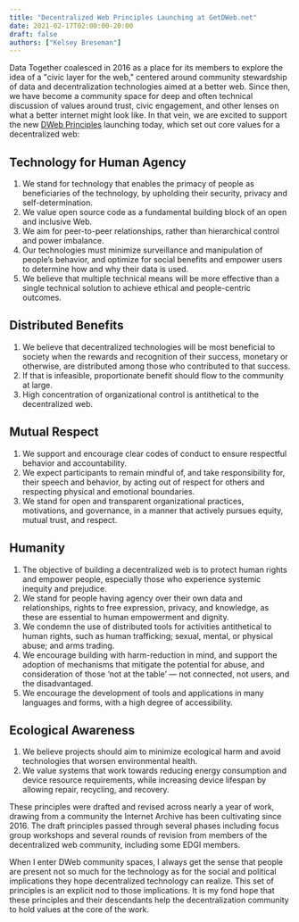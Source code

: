 ```yaml
---
title: "Decentralized Web Principles Launching at GetDWeb.net"
date: 2021-02-17T02:00:00-20:00
draft: false
authors: ["Kelsey Breseman"]
---
```

Data Together coalesced in 2016 as a place for its members to explore the idea of a "civic layer for the web," centered around community stewardship of data and decentralization technologies aimed at a better web. Since then, we have become a community space for deep and often technical discussion of values around trust, civic engagement, and other lenses on what a better internet might look like. In that vein, we are excited to support the new [DWeb Principles](https://getdweb.net/principles) launching today, which set out core values for a decentralized web:

## Technology for Human Agency
1. We stand for technology that enables the primacy of people as beneficiaries of the technology, by upholding their security, privacy and self-determination.
1. We value open source code as a fundamental building block of an open and inclusive Web.
1. We aim for peer-to-peer relationships, rather than hierarchical control and power imbalance.
1. Our technologies must minimize surveillance and manipulation of people’s behavior, and optimize for social benefits and empower users to determine how and why their data is used.
1. We believe that multiple technical means will be more effective than a single technical solution to achieve ethical and people-centric outcomes.

## Distributed Benefits
1. We believe that decentralized technologies will be most beneficial to society when the rewards and recognition of their success, monetary or otherwise, are distributed among those who contributed to that success.
1. If that is infeasible, proportionate benefit should flow to the community at large.
1. High concentration of organizational control is antithetical to the decentralized web.

## Mutual Respect
1. We support and encourage clear codes of conduct to ensure respectful behavior and accountability.
1. We expect participants to remain mindful of, and take responsibility for, their speech and behavior, by acting out of respect for others and respecting physical and emotional boundaries.
1. We stand for open and transparent organizational practices, motivations, and governance, in a manner that actively pursues equity, mutual trust, and respect.

## Humanity
1. The objective of building a decentralized web is to protect human rights and empower people, especially those who experience systemic inequity and prejudice.
1. We stand for people having agency over their own data and relationships, rights to free expression, privacy, and knowledge, as these are essential to human empowerment and dignity.
1. We condemn the use of distributed tools for activities antithetical to human rights, such as human trafficking; sexual, mental, or physical abuse; and arms trading.
1. We encourage building with harm-reduction in mind, and support the adoption of mechanisms that mitigate the potential for abuse, and consideration of those ‘not at the table’ — not connected, not users, and the disadvantaged.
1. We encourage the development of tools and applications in many languages and forms, with a high degree of accessibility.

## Ecological Awareness
1. We believe projects should aim to minimize ecological harm and avoid technologies that worsen environmental health.  
1. We value systems that work towards reducing energy consumption and device resource requirements, while increasing device lifespan by allowing repair, recycling, and recovery.

These principles were drafted and revised across nearly a year of work, drawing from a community the Internet Archive has been cultivating since 2016. The draft principles passed through several phases including focus group workshops and several rounds of revision from members of the decentralized web community, including some EDGI members.

When I enter DWeb community spaces, I always get the sense that people are present not so much for the technology as for the social and political implications they hope decentralized technology can realize. This set of principles is an explicit nod to those implications. It is my fond hope that these principles and their descendants help the decentralization community to hold values at the core of the work.

